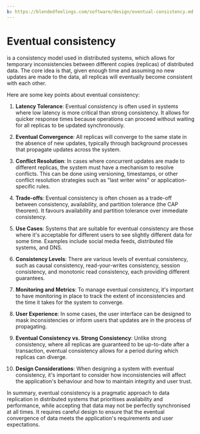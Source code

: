 ```yaml
---
b: https://blendedfeelings.com/software/design/eventual-consistency.md
---
```


# Eventual consistency 
is a consistency model used in distributed systems, which allows for temporary inconsistencies between different copies (replicas) of distributed data. The core idea is that, given enough time and assuming no new updates are made to the data, all replicas will eventually become consistent with each other.

Here are some key points about eventual consistency:

1. **Latency Tolerance**: Eventual consistency is often used in systems where low latency is more critical than strong consistency. It allows for quicker response times because operations can proceed without waiting for all replicas to be updated synchronously.

2. **Eventual Convergence**: All replicas will converge to the same state in the absence of new updates, typically through background processes that propagate updates across the system.

3. **Conflict Resolution**: In cases where concurrent updates are made to different replicas, the system must have a mechanism to resolve conflicts. This can be done using versioning, timestamps, or other conflict resolution strategies such as "last writer wins" or application-specific rules.

4. **Trade-offs**: Eventual consistency is often chosen as a trade-off between consistency, availability, and partition tolerance (the CAP theorem). It favours availability and partition tolerance over immediate consistency.

5. **Use Cases**: Systems that are suitable for eventual consistency are those where it's acceptable for different users to see slightly different data for some time. Examples include social media feeds, distributed file systems, and DNS.

6. **Consistency Levels**: There are various levels of eventual consistency, such as causal consistency, read-your-writes consistency, session consistency, and monotonic read consistency, each providing different guarantees.

7. **Monitoring and Metrics**: To manage eventual consistency, it's important to have monitoring in place to track the extent of inconsistencies and the time it takes for the system to converge.

8. **User Experience**: In some cases, the user interface can be designed to mask inconsistencies or inform users that updates are in the process of propagating.

9. **Eventual Consistency vs. Strong Consistency**: Unlike strong consistency, where all replicas are guaranteed to be up-to-date after a transaction, eventual consistency allows for a period during which replicas can diverge.

10. **Design Considerations**: When designing a system with eventual consistency, it's important to consider how inconsistencies will affect the application's behaviour and how to maintain integrity and user trust.

In summary, eventual consistency is a pragmatic approach to data replication in distributed systems that prioritises availability and performance, while accepting that data may not be perfectly synchronised at all times. It requires careful design to ensure that the eventual convergence of data meets the application's requirements and user expectations.